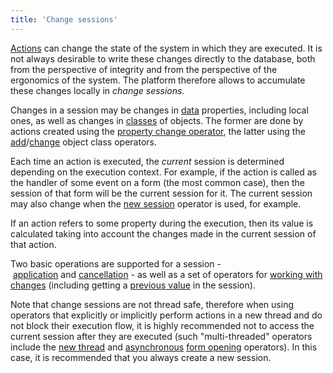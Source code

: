 ```yaml
---
title: 'Change sessions'
---
```


[Actions](Actions.md) can change the state of the system in which they are executed. It is not always desirable to write these changes directly to the database, both from the perspective of integrity and from the perspective of the ergonomics of the system. The platform therefore allows to accumulate these changes locally in *change sessions.* 

Changes in a session may be changes in [data](Data_properties_DATA.md) properties, including local ones, as well as changes in [classes](User_classes.md) of objects. The former are done by actions created using the [property change operator](Property_change_CHANGE.md), the latter using the [add](New_object_NEW.md)/[change](Class_change_CHANGECLASS_DELETE.md) object class operators.

Each time an action is executed, the *current* session is determined depending on the execution context. For example, if the action is called as the handler of some event on a form (the most common case), then the session of that form will be the current session for it. The current session may also change when the [new session](New_session_NEWSESSION_NESTEDSESSION.md) operator is used, for example.

If an action refers to some property during the execution, then its value is calculated taking into account the changes made in the current session of that action.

Two basic operations are supported for a session - [application](Apply_changes_APPLY.md) and [cancellation](Cancel_changes_CANCEL.md) *-* as well as a set of operators for [working with changes](Change_operators_SET_CHANGED_....md) (including getting a [previous value](Previous_value_PREV.md) in the session).

Note that change sessions are not thread safe, therefore when using operators that explicitly or implicitly perform actions in a new thread and do not block their execution flow, it is highly recommended not to access the current session after they are executed (such "multi-threaded" operators include the [new thread](NEWTHREAD_operator.md) and [asynchronous](In_an_interactive_view_SHOW_DIALOG.md#Inaninteractiveview(SHOW,DIALOG)-flow) [form opening](In_an_interactive_view_SHOW_DIALOG.md) operators). In this case, it is recommended that you always create a new session.
